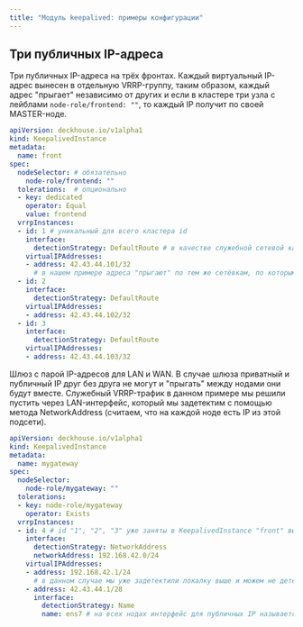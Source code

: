 ```yaml
---
title: "Модуль keepalived: примеры конфигурации"
---
```


## Три публичных IP-адреса

Три публичных IP-адреса на трёх фронтах. Каждый виртуальный IP-адрес вынесен в отдельную VRRP-группу, таким образом, каждый адрес "прыгает" независимо от других и если в кластере три узла с лейблами `node-role/frontend: ""`, то каждый IP получит по своей MASTER-ноде.

```yaml
apiVersion: deckhouse.io/v1alpha1
kind: KeepalivedInstance
metadata:
  name: front
spec:
  nodeSelector: # обязательно
    node-role/frontend: ""
  tolerations:  # опционально
  - key: dedicated
    operator: Equal
    value: frontend
  vrrpInstances:
  - id: 1 # уникальный для всего кластера id
    interface:
      detectionStrategy: DefaultRoute # в качестве служебной сетевой карты используем ту, через которую проложен дефолтный маршрут
    virtualIPAddresses:
    - address: 42.43.44.101/32
      # в нашем примере адреса "прыгают" по тем же сетёвкам, по которым ходит служебный VRRP-трафик, поэтому мы не указываем параметр interface
  - id: 2
    interface:
      detectionStrategy: DefaultRoute
    virtualIPAddresses:
    - address: 42.43.44.102/32
  - id: 3
    interface:
      detectionStrategy: DefaultRoute
    virtualIPAddresses:
    - address: 42.43.44.103/32
```

Шлюз с парой IP-адресов для LAN и WAN. В случае шлюза приватный и публичный IP друг без друга не могут и "прыгать" между нодами они будут вместе. Служебный VRRP-трафик в данном примере мы решили пустить через LAN-интерфейс, который мы задетектим с помощью метода NetworkAddress (считаем, что на каждой ноде есть IP из этой подсети).

```yaml
apiVersion: deckhouse.io/v1alpha1
kind: KeepalivedInstance
metadata:
  name: mygateway
spec:
  nodeSelector:
    node-role/mygateway: ""
  tolerations:
  - key: node-role/mygateway
    operator: Exists
  vrrpInstances:
  - id: 4 # id "1", "2", "3" уже заняты в KeepalivedInstance "front" выше
    interface:
      detectionStrategy: NetworkAddress
      networkAddress: 192.168.42.0/24
    virtualIPAddresses:
    - address: 192.168.42.1/24
      # в данном случае мы уже задетектили локалку выше и можем не детектить интерфейс для этого IP, не указав параметр interface
    - address: 42.43.44.1/28
      interface:
        detectionStrategy: Name
        name: ens7 # на всех нодах интерфейс для публичных IP называется "ens7", воспользуемся этим
```
